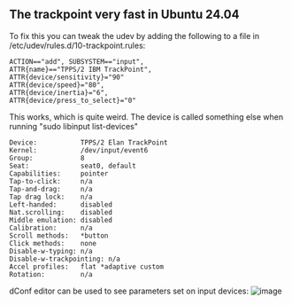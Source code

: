 ## The trackpoint very fast in Ubuntu 24.04

To fix this you can tweak the udev by adding the following to a file in /etc/udev/rules.d/10-trackpoint.rules:


```
ACTION=="add", SUBSYSTEM=="input",
ATTR{name}=="TPPS/2 IBM TrackPoint",
ATTR{device/sensitivity}="90"
ATTR{device/speed}="80",
ATTR{device/inertia}="6",
ATTR{device/press_to_select}="0"
```

This works, which is quite weird. The device is called something else when running "sudo libinput list-devices"

```
Device:           TPPS/2 Elan TrackPoint
Kernel:           /dev/input/event6
Group:            8
Seat:             seat0, default
Capabilities:     pointer 
Tap-to-click:     n/a
Tap-and-drag:     n/a
Tap drag lock:    n/a
Left-handed:      disabled
Nat.scrolling:    disabled
Middle emulation: disabled
Calibration:      n/a
Scroll methods:   *button
Click methods:    none
Disable-w-typing: n/a
Disable-w-trackpointing: n/a
Accel profiles:   flat *adaptive custom
Rotation:         n/a
```



dConf editor can be used to see parameters set on input devices:
![image](https://github.com/user-attachments/assets/dc328bed-7b86-4b0c-a3bd-7d948ca00c36)
